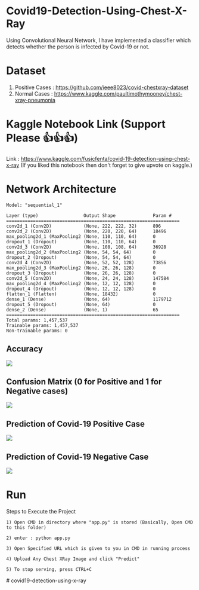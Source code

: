 # Covid19-Detection-Using-Chest-X-Ray
Using Convolutional Neural Network, I have implemented a classifier which detects whether the person is infected by Covid-19 or not.

# Dataset
  1) Positive Cases : https://github.com/ieee8023/covid-chestxray-dataset
  2) Normal Cases : https://www.kaggle.com/paultimothymooney/chest-xray-pneumonia

# Kaggle Notebook Link (Support Please 👍👍👍)
  Link : https://www.kaggle.com/fusicfenta/covid-19-detection-using-chest-x-ray
  (If you liked this notebook then don't forget to give upvote on kaggle.)
# Network Architecture
    Model: "sequential_1"
    
    Layer (type)                 Output Shape              Param #   
    =================================================================
    conv2d_1 (Conv2D)            (None, 222, 222, 32)      896      
    conv2d_2 (Conv2D)            (None, 220, 220, 64)      18496     
    max_pooling2d_1 (MaxPooling2 (None, 110, 110, 64)      0         
    dropout_1 (Dropout)          (None, 110, 110, 64)      0         
    conv2d_3 (Conv2D)            (None, 108, 108, 64)      36928     
    max_pooling2d_2 (MaxPooling2 (None, 54, 54, 64)        0         
    dropout_2 (Dropout)          (None, 54, 54, 64)        0         
    conv2d_4 (Conv2D)            (None, 52, 52, 128)       73856     
    max_pooling2d_3 (MaxPooling2 (None, 26, 26, 128)       0         
    dropout_3 (Dropout)          (None, 26, 26, 128)       0         
    conv2d_5 (Conv2D)            (None, 24, 24, 128)       147584    
    max_pooling2d_4 (MaxPooling2 (None, 12, 12, 128)       0         
    dropout_4 (Dropout)          (None, 12, 12, 128)       0       
    flatten_1 (Flatten)          (None, 18432)             0         
    dense_1 (Dense)              (None, 64)                1179712   
    dropout_5 (Dropout)          (None, 64)                0         
    dense_2 (Dense)              (None, 1)                 65        
    =================================================================
    Total params: 1,457,537
    Trainable params: 1,457,537
    Non-trainable params: 0
    
## Accuracy
![](MediaImages/Accuracy.PNG)

## Confusion Matrix (0 for Positive and 1 for Negative cases)
![](MediaImages/New_Confusion_Matrix.PNG)

## Prediction of Covid-19 Positive Case
![](MediaImages/Poisi_Out.PNG)

## Prediction of Covid-19 Negative Case
![](MediaImages/Negi_Out.PNG)

# Run
Steps to Execute the Project
    
    1) Open CMD in directory where "app.py" is stored (Basically, Open CMD to this folder)
    
    2) enter : python app.py
    
    3) Open Specified URL which is given to you in CMD in running process
    
    4) Upload Any Chest XRay Image and click "Predict"
    
    5) To stop serving, press CTRL+C
    
#   c o v i d 1 9 - d e t e c t i o n - u s i n g - x - r a y  
 